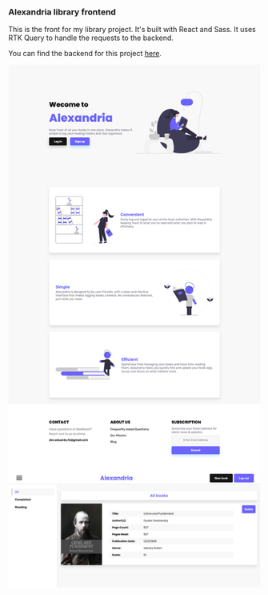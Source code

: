 ### Alexandria library frontend

This is the front for my library project. It's built with React and Sass. It uses RTK Query to handle the requests to the backend.

You can find the backend for this project [here](https://github.com/eddydevfe/library-backend).

![Screenshot of the frontend for the Alexandria library project](./library.png)
![Screenshot of the frontend for the Alexandria library project](./library-logged.png)
